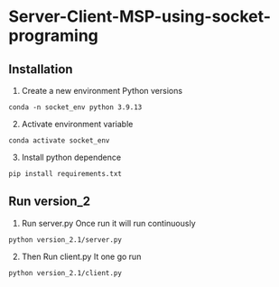 # Server-Client-MSP-using-socket-programing

## Installation

1. Create a new environment Python versions
```
conda -n socket_env python 3.9.13
```
2. Activate environment variable
```
conda activate socket_env
```

3. Install python dependence
```
pip install requirements.txt
```

## Run version_2 
1. Run server.py Once run it will run continuously
```
python version_2.1/server.py
```

2. Then Run client.py It one go run
```
python version_2.1/client.py
```
